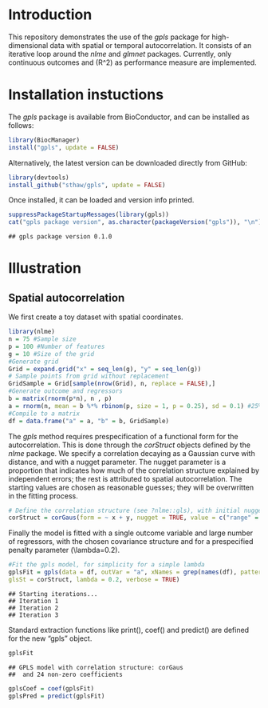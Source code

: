 
# Introduction

This repository demonstrates the use of the *gpls* package for
high-dimensional data with spatial or temporal autocorrelation. It
consists of an iterative loop around the *nlme*  and *glmnet*  packages.
Currently, only continuous outcomes and \(R^2\) as performance measure
are implemented.

# Installation instuctions

The *gpls* package is available from BioConductor, and can be installed
as follows:

``` r
library(BiocManager)
install("gpls", update = FALSE)
```

Alternatively, the latest version can be downloaded directly from
GitHub:

``` r
library(devtools)
install_github("sthaw/gpls", update = FALSE)
```

Once installed, it can be loaded and version info printed.

``` r
suppressPackageStartupMessages(library(gpls))
cat("gpls package version", as.character(packageVersion("gpls")), "\n")
```

    ## gpls package version 0.1.0

# Illustration

## Spatial autocorrelation

We first create a toy dataset with spatial coordinates.

``` r
library(nlme)
n = 75 #Sample size
p = 100 #Number of features
g = 10 #Size of the grid
#Generate grid
Grid = expand.grid("x" = seq_len(g), "y" = seq_len(g))
# Sample points from grid without replacement
GridSample = Grid[sample(nrow(Grid), n, replace = FALSE),]
#Generate outcome and regressors
b = matrix(rnorm(p*n), n , p)
a = rnorm(n, mean = b %*% rbinom(p, size = 1, p = 0.25), sd = 0.1) #25% signal
#Compile to a matrix
df = data.frame("a" = a, "b" = b, GridSample)
```

The *gpls* method requires prespecification of a functional form for the
autocorrelation. This is done through the *corStruct* objects defined by
the *nlme* package. We specify a correlation decaying as a Gaussian
curve with distance, and with a nugget parameter. The nugget parameter
is a proportion that indicates how much of the correlation structure
explained by independent errors; the rest is attributed to spatial
autocorrelation. The starting values are chosen as reasonable guesses;
they will be overwritten in the fitting process.

``` r
# Define the correlation structure (see ?nlme::gls), with initial nugget 0.5 and range 5
corStruct = corGaus(form = ~ x + y, nugget = TRUE, value = c("range" = 5, "nugget" = 0.5))
```

Finally the model is fitted with a single outcome variable and large
number of regressors, with the chosen covariance structure and for a
prespecified penalty parameter \(\lambda=0.2\).

``` r
#Fit the gpls model, for simplicity for a simple lambda
gplsFit = gpls(data = df, outVar = "a", xNames = grep(names(df), pattern = "b", value =TRUE),
glsSt = corStruct, lambda = 0.2, verbose = TRUE)
```

    ## Starting iterations...
    ## Iteration 1 
    ## Iteration 2 
    ## Iteration 3

Standard extraction functions like print(), coef() and predict() are
defined for the new “gpls” object.

``` r
gplsFit
```

    ## GPLS model with correlation structure: corGaus 
    ##  and 24 non-zero coefficients

``` r
gplsCoef = coef(gplsFit)
gplsPred = predict(gplsFit)
```
